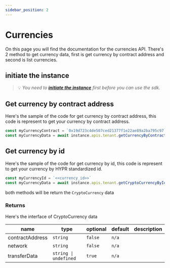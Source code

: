 ```yaml
---
sidebar_position: 2
---
```


# Currencies

On this page you will find the documentation for the currencies API. There's 2 method to get currency data, first is get currency by contract address and second is list currencies.

## initiate the instance

> 💡 *You need to **[initiate the instance](/docs/intro)** first before you can use the sdk.*

## Get currency by contract address

Here's the sample of the code for get currency by contract address, this code is represent to get your currency by contract address.

```javascript
const myCurrencyContract = `0x19d723c4de507ced21377f1e22ae89a2ba795c97`
const myCurrencyData = await instance.apis.tenant.getCurrencyByContractAddress(myCurrencyContract)
```

## Get currency by id

Here's the sample of the code for get currency by id, this code is represent to get your currency by HYPR standardized id.

```javascript
const myCurrencyId = `<<currency_id>>`
const myCurrencyData = await instance.apis.tenant.getCryptoCurrencyById(myCurrencyId)
```

both methods will be return the `CryptoCurrency` data

### Returns

Here's the interface of CryptoCurrency data

| name | type | optional | default | description |
| - | - | - | - | - |
| contractAddress | `string` | `false` | `n/a` |  |
| network | `string` | `false` | `n/a` |  |
| transferData | `string \| undefined` | `true` | `n/a` |  |
